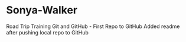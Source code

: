 # Sonya-Walker
Road Trip Training Git and GitHub - First Repo to GitHub
Added readme after pushing local repo to GitHub
